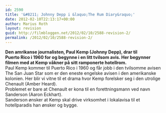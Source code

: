 ```yaml
---
id: 2590
title: '&#8211; Johnny Depp i &laquo;The Rum Diary&raquo;'
date: 2012-02-10T22:13:17+00:00
author: Marius Roth
layout: revision
guid: http://filmbloggen.net/2012/02/10/2588-revision-2/
permalink: /2012/02/10/2588-revision-2/
---
```

**Den amrikanse journalisten, Paul Kemp (Johnny Depp), drar til Puerto Rico i 1960 for og begynne i en litt tvilsom avis. Her begynner filmen med at Kemp våkner på sitt ramponerte hotellrom.**  
Paul Kemp kommer til Puerto Rico i 1960 og får jobb i den tvilsomme avisen The San Juan Star som er den eneste engelske avisen i den amerikanske kolonien. Her blir vi vitne til et drama hvor Kemp forelsker seg i den utrolige Chenault (Amber Heard).  
Problemet er bare at Chenault er kona til en forettningsmann ved navn Sanderson (Aaron Eckhart).  
Sanderson ønsker at Kemp skal drive virksomhet i lokalavisa til et hotellparadis han ønsker og bygge.